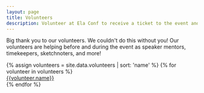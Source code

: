 ```yaml
---
layout: page
title: Volunteers
description: Volunteer at Ela Conf to receive a ticket to the event and help our community.
---
```


Big thank you to our volunteers. We couldn't do this without you! Our volunteers are helping before and during the event as speaker mentors, timekeepers, sketchnoters, and more!

<div class="volunteers">
{% assign volunteers = site.data.volunteers | sort: 'name' %}
{% for volunteer in volunteers %}
<a class="volunteer" href="https://www.{{volunteer.social}}.com/{{volunteer.handle}}">
<div class="speaker-img" style="background-image:url('{{site.baseurl}}/images/volunteers/{{volunteer.name | slugify}}.jpg')"></div>
<div class="speaker-title">{{volunteer.name}}</div>
</a>
{% endfor %}
</div>
